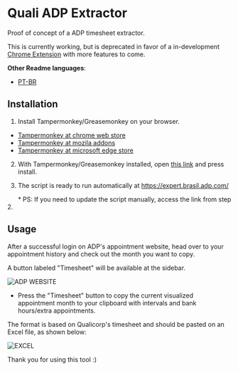 # Quali ADP Extractor

Proof of concept of a ADP timesheet extractor.

This is currently working, but is deprecated in favor of a in-development [Chrome Extension](https://cdn.discordapp.com/attachments/842058104844714004/884799525003358249/unknown.png) with more features to come.

**Other Readme languages**:

* [PT-BR](https://github.com/AndradeMatheus/ADPQualiExtractor/blob/master/READMEPT_BR.md)

## Installation

1. Install Tampermonkey/Greasemonkey on your browser.
  * [Tampermonkey at chrome web store](https://chrome.google.com/webstore/detail/tampermonkey/dhdgffkkebhmkfjojejmpbldmpobfkfo?hl=en)
  * [Tampermonkey at mozila addons](https://addons.mozilla.org/en-US/firefox/addon/tampermonkey/)
  * [Tampermonkey at microsoft edge store](https://microsoftedge.microsoft.com/addons/detail/tampermonkey/iikmkjmpaadaobahmlepeloendndfphd)

2. With Tampermonkey/Greasemonkey installed, open [this link](https://github.com/AndradeMatheus/ADPQualiExtractor/raw/master/src/ADPQualiExtractor.user.js) and press install.

3. The script is ready to run automatically at https://expert.brasil.adp.com/

 &nbsp;&nbsp;&nbsp;&nbsp;&nbsp;&nbsp;* PS: If you need to update the script manually, access the link from step 2.

## Usage

After a successful login on ADP's appointment website, head over to your appointment history and check out the month you want to copy.

A button labeled "Timesheet" will be available at the sidebar.

![ADP WEBSITE](https://i.imgur.com/BMn70wg.png)

* Press the "Timesheet" button to copy the current visualized appointment month to your clipboard with intervals and bank hours/extra appointments.

The format is based on Qualicorp's timesheet and should be pasted on an Excel file, as shown below:

![EXCEL](https://i.imgur.com/8MlItEl.png)

Thank you for using this tool :)
